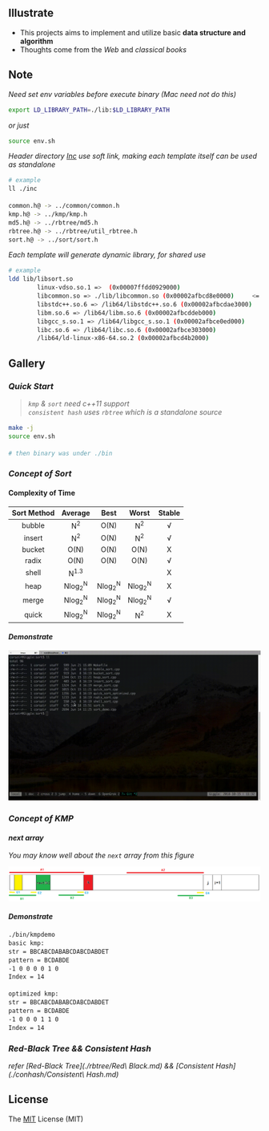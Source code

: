 ## Illustrate
- This projects aims to implement and utilize basic **data structure and algorithm**
- Thoughts come from the _Web_ and _classical books_

## Note
_Need set env variables before execute binary (Mac need not do this)_

```bash
export LD_LIBRARY_PATH=./lib:$LD_LIBRARY_PATH
```
_or just_

```bash
source env.sh
```

_Header directory [Inc](./inc) use soft link, making each template itself can be used as standalone_

```bash
# example
ll ./inc

common.h@ -> ../common/common.h
kmp.h@ -> ../kmp/kmp.h
md5.h@ -> ../rbtree/md5.h
rbtree.h@ -> ../rbtree/util_rbtree.h
sort.h@ -> ../sort/sort.h
```

_Each template will generate dynamic library, for shared use_

```bash
# example
ldd lib/libsort.so
        linux-vdso.so.1 =>  (0x00007ffdd0929000)
        libcommon.so => ./lib/libcommon.so (0x00002afbcd8e0000)     <= mylib
        libstdc++.so.6 => /lib64/libstdc++.so.6 (0x00002afbcdae3000)
        libm.so.6 => /lib64/libm.so.6 (0x00002afbcddeb000)
        libgcc_s.so.1 => /lib64/libgcc_s.so.1 (0x00002afbce0ed000)
        libc.so.6 => /lib64/libc.so.6 (0x00002afbce303000)
        /lib64/ld-linux-x86-64.so.2 (0x00002afbcd4b2000)
```

## Gallery
### _Quick Start_
> _`kmp` & `sort` need c++11 support_<br>
_`consistent hash` uses `rbtree` which is a standalone source_

```bash
make -j
source env.sh

# then binary was under ./bin
```

### _Concept of Sort_
#### Complexity of Time
| Sort Method | Average | Best | Worst | Stable |
| :--: | :--: | :--: | :--: | :--: |
| bubble | N<sup>2</sup> | O(N) | N<sup>2</sup> | &radic; |
| insert | N<sup>2</sup> | O(N) | N<sup>2</sup> | &radic; |
| bucket | O(N) | O(N) | O(N) | &Chi; |
| radix | O(N) | O(N) | O(N) | &radic; |
| shell | N<sup>1.3</sup> |  |  | &Chi; |
| heap | Nlog<sub>2</sub><sup>N</sup> | Nlog<sub>2</sub><sup>N</sup> | Nlog<sub>2</sub><sup>N</sup> | &Chi; |
| merge | Nlog<sub>2</sub><sup>N</sup> | Nlog<sub>2</sub><sup>N</sup> | Nlog<sub>2</sub><sup>N</sup> | &radic; |
| quick | Nlog<sub>2</sub><sup>N</sup> | Nlog<sub>2</sub><sup>N</sup> | N<sup>2</sup> | &Chi; |

#### _Demonstrate_
![](./gif/sortdemo.gif)

### _Concept of KMP_
#### _next array_
_You may know well about the `next` array from this figure_

![](./gif/next.png)

#### _Demonstrate_
```bash
./bin/kmpdemo
basic kmp:
str = BBCABCDABABCDABCDABDET
pattern = BCDABDE
-1 0 0 0 0 1 0
Index = 14

optimized kmp:
str = BBCABCDABABCDABCDABDET
pattern = BCDABDE
-1 0 0 0 1 1 0
Index = 14
```

### _Red-Black Tree && Consistent Hash_
_refer [Red-Black Tree](./rbtree/Red\ Black.md) && [Consistent Hash](./conhash/Consistent\ Hash.md)_

## License
The [MIT](./LICENSE.txt) License (MIT)